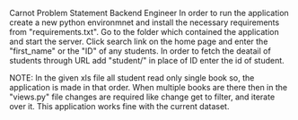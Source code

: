 Carnot Problem Statement Backend Engineer
In order to run the application create a new python environmnet and install the necessary requirements from "requirements.txt".
Go to the folder which contained the application and start the server.
Click search link on the home page and enter the "first_name" or the "ID" of any students.
In order to fetch the deatail of students through URL add "student/<id>" in place of ID enter the id of student.
 
NOTE:
  In the given xls file all student read only single book so, the application is made in that order.
  When multiple books are there then in the "views.py" file changes are required like change get to filter, and iterate over it.
  This application works fine with the current dataset.
